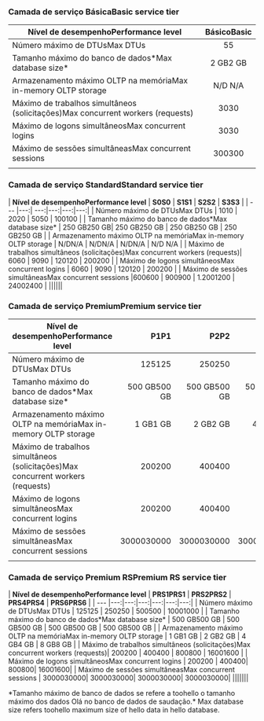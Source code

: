 <!--
Used in:
sql-database-performance-guidance.md  
sql-database-resource-limits.md
sql-database-service-tiers.md  
-->

### <a name="basic-service-tier"></a><span data-ttu-id="19deb-101">Camada de serviço Básica</span><span class="sxs-lookup"><span data-stu-id="19deb-101">Basic service tier</span></span>
| <span data-ttu-id="19deb-102">**Nível de desempenho**</span><span class="sxs-lookup"><span data-stu-id="19deb-102">**Performance level**</span></span> | <span data-ttu-id="19deb-103">**Básico**</span><span class="sxs-lookup"><span data-stu-id="19deb-103">**Basic**</span></span> |
| --- | :---: |
| <span data-ttu-id="19deb-104">Número máximo de DTUs</span><span class="sxs-lookup"><span data-stu-id="19deb-104">Max DTUs</span></span> | <span data-ttu-id="19deb-105">5</span><span class="sxs-lookup"><span data-stu-id="19deb-105">5</span></span> |
| <span data-ttu-id="19deb-106">Tamanho máximo do banco de dados*</span><span class="sxs-lookup"><span data-stu-id="19deb-106">Max database size*</span></span> |<span data-ttu-id="19deb-107">2 GB</span><span class="sxs-lookup"><span data-stu-id="19deb-107">2 GB</span></span>|
| <span data-ttu-id="19deb-108">Armazenamento máximo OLTP na memória</span><span class="sxs-lookup"><span data-stu-id="19deb-108">Max in-memory OLTP storage</span></span> |<span data-ttu-id="19deb-109">N/D </span><span class="sxs-lookup"><span data-stu-id="19deb-109">N/A</span></span> |
| <span data-ttu-id="19deb-110">Máximo de trabalhos simultâneos (solicitações)</span><span class="sxs-lookup"><span data-stu-id="19deb-110">Max concurrent workers (requests)</span></span> |<span data-ttu-id="19deb-111">30</span><span class="sxs-lookup"><span data-stu-id="19deb-111">30</span></span> |
| <span data-ttu-id="19deb-112">Máximo de logons simultâneos</span><span class="sxs-lookup"><span data-stu-id="19deb-112">Max concurrent logins</span></span> |<span data-ttu-id="19deb-113">30</span><span class="sxs-lookup"><span data-stu-id="19deb-113">30</span></span> |
| <span data-ttu-id="19deb-114">Máximo de sessões simultâneas</span><span class="sxs-lookup"><span data-stu-id="19deb-114">Max concurrent sessions</span></span> |<span data-ttu-id="19deb-115">300</span><span class="sxs-lookup"><span data-stu-id="19deb-115">300</span></span> |
|||

### <a name="standard-service-tier"></a><span data-ttu-id="19deb-116">Camada de serviço Standard</span><span class="sxs-lookup"><span data-stu-id="19deb-116">Standard service tier</span></span>
| <span data-ttu-id="19deb-117">**Nível de desempenho**</span><span class="sxs-lookup"><span data-stu-id="19deb-117">**Performance level**</span></span> | <span data-ttu-id="19deb-118">**S0**</span><span class="sxs-lookup"><span data-stu-id="19deb-118">**S0**</span></span> | <span data-ttu-id="19deb-119">**S1**</span><span class="sxs-lookup"><span data-stu-id="19deb-119">**S1**</span></span> | <span data-ttu-id="19deb-120">**S2**</span><span class="sxs-lookup"><span data-stu-id="19deb-120">**S2**</span></span> | <span data-ttu-id="19deb-121">**S3**</span><span class="sxs-lookup"><span data-stu-id="19deb-121">**S3**</span></span> |
| --- |---:| ---:|---:|---:|---:|
| <span data-ttu-id="19deb-122">Número máximo de DTUs</span><span class="sxs-lookup"><span data-stu-id="19deb-122">Max DTUs</span></span> | <span data-ttu-id="19deb-123">10</span><span class="sxs-lookup"><span data-stu-id="19deb-123">10</span></span> | <span data-ttu-id="19deb-124">20</span><span class="sxs-lookup"><span data-stu-id="19deb-124">20</span></span> | <span data-ttu-id="19deb-125">50</span><span class="sxs-lookup"><span data-stu-id="19deb-125">50</span></span> | <span data-ttu-id="19deb-126">100</span><span class="sxs-lookup"><span data-stu-id="19deb-126">100</span></span> |
| <span data-ttu-id="19deb-127">Tamanho máximo do banco de dados*</span><span class="sxs-lookup"><span data-stu-id="19deb-127">Max database size*</span></span> | <span data-ttu-id="19deb-128">250 GB</span><span class="sxs-lookup"><span data-stu-id="19deb-128">250 GB</span></span>| <span data-ttu-id="19deb-129">250 GB</span><span class="sxs-lookup"><span data-stu-id="19deb-129">250 GB</span></span> | <span data-ttu-id="19deb-130">250 GB</span><span class="sxs-lookup"><span data-stu-id="19deb-130">250 GB</span></span> | <span data-ttu-id="19deb-131">250 GB</span><span class="sxs-lookup"><span data-stu-id="19deb-131">250 GB</span></span> |
| <span data-ttu-id="19deb-132">Armazenamento máximo OLTP na memória</span><span class="sxs-lookup"><span data-stu-id="19deb-132">Max in-memory OLTP storage</span></span> | <span data-ttu-id="19deb-133">N/D</span><span class="sxs-lookup"><span data-stu-id="19deb-133">N/A</span></span> | <span data-ttu-id="19deb-134">N/D</span><span class="sxs-lookup"><span data-stu-id="19deb-134">N/A</span></span> | <span data-ttu-id="19deb-135">N/D</span><span class="sxs-lookup"><span data-stu-id="19deb-135">N/A</span></span> | <span data-ttu-id="19deb-136">N/D </span><span class="sxs-lookup"><span data-stu-id="19deb-136">N/A</span></span> |
| <span data-ttu-id="19deb-137">Máximo de trabalhos simultâneos (solicitações)</span><span class="sxs-lookup"><span data-stu-id="19deb-137">Max concurrent workers (requests)</span></span>| <span data-ttu-id="19deb-138">60</span><span class="sxs-lookup"><span data-stu-id="19deb-138">60</span></span> | <span data-ttu-id="19deb-139">90</span><span class="sxs-lookup"><span data-stu-id="19deb-139">90</span></span> | <span data-ttu-id="19deb-140">120</span><span class="sxs-lookup"><span data-stu-id="19deb-140">120</span></span> | <span data-ttu-id="19deb-141">200</span><span class="sxs-lookup"><span data-stu-id="19deb-141">200</span></span> |
| <span data-ttu-id="19deb-142">Máximo de logons simultâneos</span><span class="sxs-lookup"><span data-stu-id="19deb-142">Max concurrent logins</span></span> | <span data-ttu-id="19deb-143">60</span><span class="sxs-lookup"><span data-stu-id="19deb-143">60</span></span> | <span data-ttu-id="19deb-144">90</span><span class="sxs-lookup"><span data-stu-id="19deb-144">90</span></span> | <span data-ttu-id="19deb-145">120</span><span class="sxs-lookup"><span data-stu-id="19deb-145">120</span></span> | <span data-ttu-id="19deb-146">200</span><span class="sxs-lookup"><span data-stu-id="19deb-146">200</span></span> |
| <span data-ttu-id="19deb-147">Máximo de sessões simultâneas</span><span class="sxs-lookup"><span data-stu-id="19deb-147">Max concurrent sessions</span></span> |<span data-ttu-id="19deb-148">600</span><span class="sxs-lookup"><span data-stu-id="19deb-148">600</span></span> | <span data-ttu-id="19deb-149">900</span><span class="sxs-lookup"><span data-stu-id="19deb-149">900</span></span> | <span data-ttu-id="19deb-150">1.200</span><span class="sxs-lookup"><span data-stu-id="19deb-150">1200</span></span> | <span data-ttu-id="19deb-151">2400</span><span class="sxs-lookup"><span data-stu-id="19deb-151">2400</span></span> |
||||||

### <a name="premium-service-tier"></a><span data-ttu-id="19deb-152">Camada de serviço Premium</span><span class="sxs-lookup"><span data-stu-id="19deb-152">Premium service tier</span></span> 
| <span data-ttu-id="19deb-153">**Nível de desempenho**</span><span class="sxs-lookup"><span data-stu-id="19deb-153">**Performance level**</span></span> | <span data-ttu-id="19deb-154">**P1**</span><span class="sxs-lookup"><span data-stu-id="19deb-154">**P1**</span></span> | <span data-ttu-id="19deb-155">**P2**</span><span class="sxs-lookup"><span data-stu-id="19deb-155">**P2**</span></span> | <span data-ttu-id="19deb-156">**P4**</span><span class="sxs-lookup"><span data-stu-id="19deb-156">**P4**</span></span> | <span data-ttu-id="19deb-157">**P6**</span><span class="sxs-lookup"><span data-stu-id="19deb-157">**P6**</span></span> | <span data-ttu-id="19deb-158">**P11**</span><span class="sxs-lookup"><span data-stu-id="19deb-158">**P11**</span></span> | <span data-ttu-id="19deb-159">**P15**</span><span class="sxs-lookup"><span data-stu-id="19deb-159">**P15**</span></span> | 
| --- |---:|---:|---:|---:|---:|---:|
| <span data-ttu-id="19deb-160">Número máximo de DTUs</span><span class="sxs-lookup"><span data-stu-id="19deb-160">Max DTUs</span></span> | <span data-ttu-id="19deb-161">125</span><span class="sxs-lookup"><span data-stu-id="19deb-161">125</span></span> | <span data-ttu-id="19deb-162">250</span><span class="sxs-lookup"><span data-stu-id="19deb-162">250</span></span> | <span data-ttu-id="19deb-163">500</span><span class="sxs-lookup"><span data-stu-id="19deb-163">500</span></span> | <span data-ttu-id="19deb-164">1000</span><span class="sxs-lookup"><span data-stu-id="19deb-164">1000</span></span> | <span data-ttu-id="19deb-165">1750</span><span class="sxs-lookup"><span data-stu-id="19deb-165">1750</span></span> | <span data-ttu-id="19deb-166">4000</span><span class="sxs-lookup"><span data-stu-id="19deb-166">4000</span></span> |
| <span data-ttu-id="19deb-167">Tamanho máximo do banco de dados*</span><span class="sxs-lookup"><span data-stu-id="19deb-167">Max database size*</span></span> | <span data-ttu-id="19deb-168">500 GB</span><span class="sxs-lookup"><span data-stu-id="19deb-168">500 GB</span></span> | <span data-ttu-id="19deb-169">500 GB</span><span class="sxs-lookup"><span data-stu-id="19deb-169">500 GB</span></span> | <span data-ttu-id="19deb-170">500 GB</span><span class="sxs-lookup"><span data-stu-id="19deb-170">500  GB</span></span> | <span data-ttu-id="19deb-171">500 GB</span><span class="sxs-lookup"><span data-stu-id="19deb-171">500 GB</span></span> | <span data-ttu-id="19deb-172">4 TB</span><span class="sxs-lookup"><span data-stu-id="19deb-172">4 TB</span></span> | <span data-ttu-id="19deb-173">4 TB</span><span class="sxs-lookup"><span data-stu-id="19deb-173">4 TB</span></span> |
| <span data-ttu-id="19deb-174">Armazenamento máximo OLTP na memória</span><span class="sxs-lookup"><span data-stu-id="19deb-174">Max in-memory OLTP storage</span></span> | <span data-ttu-id="19deb-175">1 GB</span><span class="sxs-lookup"><span data-stu-id="19deb-175">1 GB</span></span> | <span data-ttu-id="19deb-176">2 GB</span><span class="sxs-lookup"><span data-stu-id="19deb-176">2 GB</span></span> | <span data-ttu-id="19deb-177">4 GB</span><span class="sxs-lookup"><span data-stu-id="19deb-177">4 GB</span></span> | <span data-ttu-id="19deb-178">8 GB</span><span class="sxs-lookup"><span data-stu-id="19deb-178">8 GB</span></span> | <span data-ttu-id="19deb-179">14 GB</span><span class="sxs-lookup"><span data-stu-id="19deb-179">14 GB</span></span> | <span data-ttu-id="19deb-180">32 GB</span><span class="sxs-lookup"><span data-stu-id="19deb-180">32 GB</span></span> |
| <span data-ttu-id="19deb-181">Máximo de trabalhos simultâneos (solicitações)</span><span class="sxs-lookup"><span data-stu-id="19deb-181">Max concurrent workers (requests)</span></span>| <span data-ttu-id="19deb-182">200</span><span class="sxs-lookup"><span data-stu-id="19deb-182">200</span></span> | <span data-ttu-id="19deb-183">400</span><span class="sxs-lookup"><span data-stu-id="19deb-183">400</span></span> | <span data-ttu-id="19deb-184">800</span><span class="sxs-lookup"><span data-stu-id="19deb-184">800</span></span> | <span data-ttu-id="19deb-185">1600</span><span class="sxs-lookup"><span data-stu-id="19deb-185">1600</span></span> | <span data-ttu-id="19deb-186">2400</span><span class="sxs-lookup"><span data-stu-id="19deb-186">2400</span></span> | <span data-ttu-id="19deb-187">6400</span><span class="sxs-lookup"><span data-stu-id="19deb-187">6400</span></span> |
| <span data-ttu-id="19deb-188">Máximo de logons simultâneos</span><span class="sxs-lookup"><span data-stu-id="19deb-188">Max concurrent logins</span></span> | <span data-ttu-id="19deb-189">200</span><span class="sxs-lookup"><span data-stu-id="19deb-189">200</span></span> | <span data-ttu-id="19deb-190">400</span><span class="sxs-lookup"><span data-stu-id="19deb-190">400</span></span>| <span data-ttu-id="19deb-191">800</span><span class="sxs-lookup"><span data-stu-id="19deb-191">800</span></span>| <span data-ttu-id="19deb-192">1600</span><span class="sxs-lookup"><span data-stu-id="19deb-192">1600</span></span>| <span data-ttu-id="19deb-193">2400</span><span class="sxs-lookup"><span data-stu-id="19deb-193">2400</span></span>| <span data-ttu-id="19deb-194">6400</span><span class="sxs-lookup"><span data-stu-id="19deb-194">6400</span></span> |
| <span data-ttu-id="19deb-195">Máximo de sessões simultâneas</span><span class="sxs-lookup"><span data-stu-id="19deb-195">Max concurrent sessions</span></span> | <span data-ttu-id="19deb-196">30000</span><span class="sxs-lookup"><span data-stu-id="19deb-196">30000</span></span>| <span data-ttu-id="19deb-197">30000</span><span class="sxs-lookup"><span data-stu-id="19deb-197">30000</span></span>| <span data-ttu-id="19deb-198">30000</span><span class="sxs-lookup"><span data-stu-id="19deb-198">30000</span></span>| <span data-ttu-id="19deb-199">30000</span><span class="sxs-lookup"><span data-stu-id="19deb-199">30000</span></span>| <span data-ttu-id="19deb-200">30000</span><span class="sxs-lookup"><span data-stu-id="19deb-200">30000</span></span>| <span data-ttu-id="19deb-201">30000</span><span class="sxs-lookup"><span data-stu-id="19deb-201">30000</span></span> |
|||||||

### <a name="premium-rs-service-tier"></a><span data-ttu-id="19deb-202">Camada de serviço Premium RS</span><span class="sxs-lookup"><span data-stu-id="19deb-202">Premium RS service tier</span></span> 
| <span data-ttu-id="19deb-203">**Nível de desempenho**</span><span class="sxs-lookup"><span data-stu-id="19deb-203">**Performance level**</span></span> | <span data-ttu-id="19deb-204">**PRS1**</span><span class="sxs-lookup"><span data-stu-id="19deb-204">**PRS1**</span></span> | <span data-ttu-id="19deb-205">**PRS2**</span><span class="sxs-lookup"><span data-stu-id="19deb-205">**PRS2**</span></span> | <span data-ttu-id="19deb-206">**PRS4**</span><span class="sxs-lookup"><span data-stu-id="19deb-206">**PRS4**</span></span> | <span data-ttu-id="19deb-207">**PRS6**</span><span class="sxs-lookup"><span data-stu-id="19deb-207">**PRS6**</span></span> |
| --- |---:|---:|---:|---:|---:|---:|
| <span data-ttu-id="19deb-208">Número máximo de DTUs</span><span class="sxs-lookup"><span data-stu-id="19deb-208">Max DTUs</span></span> | <span data-ttu-id="19deb-209">125</span><span class="sxs-lookup"><span data-stu-id="19deb-209">125</span></span> | <span data-ttu-id="19deb-210">250</span><span class="sxs-lookup"><span data-stu-id="19deb-210">250</span></span> | <span data-ttu-id="19deb-211">500</span><span class="sxs-lookup"><span data-stu-id="19deb-211">500</span></span> | <span data-ttu-id="19deb-212">1000</span><span class="sxs-lookup"><span data-stu-id="19deb-212">1000</span></span> |
| <span data-ttu-id="19deb-213">Tamanho máximo do banco de dados*</span><span class="sxs-lookup"><span data-stu-id="19deb-213">Max database size*</span></span> | <span data-ttu-id="19deb-214">500 GB</span><span class="sxs-lookup"><span data-stu-id="19deb-214">500 GB</span></span> | <span data-ttu-id="19deb-215">500 GB</span><span class="sxs-lookup"><span data-stu-id="19deb-215">500 GB</span></span> | <span data-ttu-id="19deb-216">500 GB</span><span class="sxs-lookup"><span data-stu-id="19deb-216">500  GB</span></span> | <span data-ttu-id="19deb-217">500 GB</span><span class="sxs-lookup"><span data-stu-id="19deb-217">500 GB</span></span> |
| <span data-ttu-id="19deb-218">Armazenamento máximo OLTP na memória</span><span class="sxs-lookup"><span data-stu-id="19deb-218">Max in-memory OLTP storage</span></span> | <span data-ttu-id="19deb-219">1 GB</span><span class="sxs-lookup"><span data-stu-id="19deb-219">1 GB</span></span> | <span data-ttu-id="19deb-220">2 GB</span><span class="sxs-lookup"><span data-stu-id="19deb-220">2 GB</span></span> | <span data-ttu-id="19deb-221">4 GB</span><span class="sxs-lookup"><span data-stu-id="19deb-221">4 GB</span></span> | <span data-ttu-id="19deb-222">8 GB</span><span class="sxs-lookup"><span data-stu-id="19deb-222">8 GB</span></span> |
| <span data-ttu-id="19deb-223">Máximo de trabalhos simultâneos (solicitações)</span><span class="sxs-lookup"><span data-stu-id="19deb-223">Max concurrent workers (requests)</span></span>| <span data-ttu-id="19deb-224">200</span><span class="sxs-lookup"><span data-stu-id="19deb-224">200</span></span> | <span data-ttu-id="19deb-225">400</span><span class="sxs-lookup"><span data-stu-id="19deb-225">400</span></span> | <span data-ttu-id="19deb-226">800</span><span class="sxs-lookup"><span data-stu-id="19deb-226">800</span></span> | <span data-ttu-id="19deb-227">1600</span><span class="sxs-lookup"><span data-stu-id="19deb-227">1600</span></span> |
| <span data-ttu-id="19deb-228">Máximo de logons simultâneos</span><span class="sxs-lookup"><span data-stu-id="19deb-228">Max concurrent logins</span></span> | <span data-ttu-id="19deb-229">200</span><span class="sxs-lookup"><span data-stu-id="19deb-229">200</span></span> | <span data-ttu-id="19deb-230">400</span><span class="sxs-lookup"><span data-stu-id="19deb-230">400</span></span>| <span data-ttu-id="19deb-231">800</span><span class="sxs-lookup"><span data-stu-id="19deb-231">800</span></span>| <span data-ttu-id="19deb-232">1600</span><span class="sxs-lookup"><span data-stu-id="19deb-232">1600</span></span>|
| <span data-ttu-id="19deb-233">Máximo de sessões simultâneas</span><span class="sxs-lookup"><span data-stu-id="19deb-233">Max concurrent sessions</span></span> | <span data-ttu-id="19deb-234">30000</span><span class="sxs-lookup"><span data-stu-id="19deb-234">30000</span></span>| <span data-ttu-id="19deb-235">30000</span><span class="sxs-lookup"><span data-stu-id="19deb-235">30000</span></span>| <span data-ttu-id="19deb-236">30000</span><span class="sxs-lookup"><span data-stu-id="19deb-236">30000</span></span>| <span data-ttu-id="19deb-237">30000</span><span class="sxs-lookup"><span data-stu-id="19deb-237">30000</span></span>|
|||||||

<span data-ttu-id="19deb-238">\*Tamanho máximo de banco de dados se refere a toohello o tamanho máximo dos dados Olá no banco de dados de saudação.</span><span class="sxs-lookup"><span data-stu-id="19deb-238">\* Max database size refers toohello maximum size of hello data in hello database.</span></span> 
